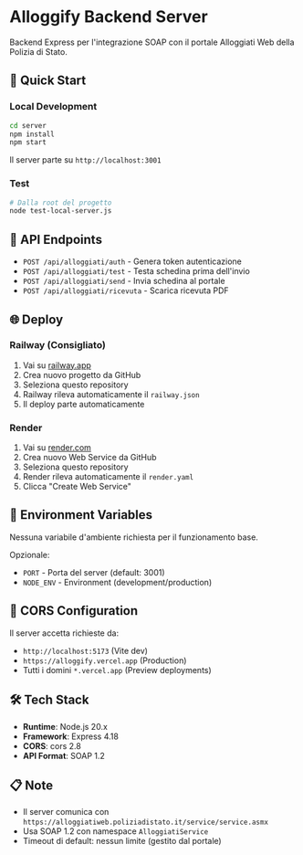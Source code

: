 # Alloggify Backend Server

Backend Express per l'integrazione SOAP con il portale Alloggiati Web della Polizia di Stato.

## 🚀 Quick Start

### Local Development

```bash
cd server
npm install
npm start
```

Il server parte su `http://localhost:3001`

### Test

```bash
# Dalla root del progetto
node test-local-server.js
```

## 📡 API Endpoints

- `POST /api/alloggiati/auth` - Genera token autenticazione
- `POST /api/alloggiati/test` - Testa schedina prima dell'invio
- `POST /api/alloggiati/send` - Invia schedina al portale
- `POST /api/alloggiati/ricevuta` - Scarica ricevuta PDF

## 🌐 Deploy

### Railway (Consigliato)

1. Vai su [railway.app](https://railway.app)
2. Crea nuovo progetto da GitHub
3. Seleziona questo repository
4. Railway rileva automaticamente il `railway.json`
5. Il deploy parte automaticamente

### Render

1. Vai su [render.com](https://render.com)
2. Crea nuovo Web Service da GitHub
3. Seleziona questo repository
4. Render rileva automaticamente il `render.yaml`
5. Clicca "Create Web Service"

## 🔧 Environment Variables

Nessuna variabile d'ambiente richiesta per il funzionamento base.

Opzionale:
- `PORT` - Porta del server (default: 3001)
- `NODE_ENV` - Environment (development/production)

## 📝 CORS Configuration

Il server accetta richieste da:
- `http://localhost:5173` (Vite dev)
- `https://alloggify.vercel.app` (Production)
- Tutti i domini `*.vercel.app` (Preview deployments)

## 🛠️ Tech Stack

- **Runtime**: Node.js 20.x
- **Framework**: Express 4.18
- **CORS**: cors 2.8
- **API Format**: SOAP 1.2

## 📋 Note

- Il server comunica con `https://alloggiatiweb.poliziadistato.it/service/service.asmx`
- Usa SOAP 1.2 con namespace `AlloggiatiService`
- Timeout di default: nessun limite (gestito dal portale)
